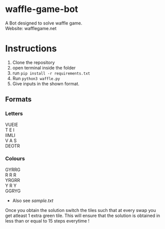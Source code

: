 # waffle-game-bot

A Bot designed to solve waffle game. <br>
Website: wafflegame.net

# Instructions

1. Clone the repository
2. open terminal inside the folder
3. run `pip install -r requirements.txt`
4. Run `python3 waffle.py`
5. Give inputs in the shown format.

## Formats

### Letters

VUEIE<br>
T E I<br>
IIMLI<br>
V A S<br>
DEOTR<br>

### Colours

GYRRG<br>
R R R<br>
YRGRR<br>
Y R Y<br>
GGRYG<br>

- Also see _sample.txt_

Once you obtain the solution switch the tiles such that at every swap you get atleast 1 extra green tile.
This will ensure that the solution is obtained in less than or equal to 15 steps everytime !
